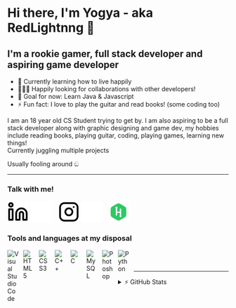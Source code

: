 # Hi there, I'm Yogya - aka RedLightnng 👋

## I'm a rookie gamer, full stack developer and aspiring game developer

- 🌱 Currently learning how to live happily
- 👨🏽‍🎓 Happily looking for collaborations with other developers!
- 🥅 Goal for now: Learn Java & Javascript
- ⚡ Fun fact: I love to play the guitar and read books! (some coding too)

I am an 18 year old CS Student trying to get by. I am also aspiring to be a full stack developer along with graphic designing and game dev, my hobbies include reading books, playing guitar, coding, playing games, learning new things!<br/>
Currently juggling multiple projects

Usually fooling around ඞ


---

### Talk with me!

[![website](./linkedin-light.svg)](https://www.linkedin.com/in/yogya-bansal-087a8b255/#gh-light-mode-only)
[![website](./linkedin-dark.svg)](https://www.linkedin.com/in/yogya-bansal-087a8b255/#gh-dark-mode-only)
&nbsp;&nbsp;
[![website](./instagram-light.svg)](https://instagram.com/yogya.exe?igshid=ZDdkNTZiNTM=/#gh-light-mode-only)
[![website](./instagram-dark.svg)](https://instagram.com/yogya.exe?igshid=ZDdkNTZiNTM=/#gh-dark-mode-only)
&nbsp;&nbsp;
[![website](./hackerrank.svg)](https://www.hackerrank.com/yogyabansal8)
&nbsp;&nbsp;

### Tools and languages at my disposal

<img align="left" alt="Visual Studio Code" width="26px" src="https://cdn.jsdelivr.net/gh/devicons/devicon/icons/vscode/vscode-original.svg" style="padding-right:10px;" />
<img align="left" alt="HTML5" width="26px" src="https://cdn.jsdelivr.net/gh/devicons/devicon/icons/html5/html5-original.svg" style="padding-right:10px;" />
<img align="left" alt="CSS3" width="26px" src="https://cdn.jsdelivr.net/gh/devicons/devicon/icons/css3/css3-original.svg" style="padding-right:10px;" />
<img align="left" alt="C++" width="26px" src="https://upload.wikimedia.org/wikipedia/commons/1/18/ISO_C%2B%2B_Logo.svg" style="padding-right:10px;" />
<img align="left" alt="C" width="26px" src="https://upload.wikimedia.org/wikipedia/commons/1/18/C_Programming_Language.svg" style="padding-right:10px;" />
<img align="left" alt="MySQL" width="26px" src="https://cdn.jsdelivr.net/gh/devicons/devicon/icons/mysql/mysql-original.svg" style="padding-right:10px;" />
<img align="left" alt="Photoshop" width="26px" src="https://avatars.githubusercontent.com/u/4542585?s=200&v=4" style="padding-right:10px;" />
<img align="left" alt="Python" width="26px" src="https://upload.wikimedia.org/wikipedia/commons/c/c3/Python-logo-notext.svg" style="padding-right:10px;" />


<br />
<br />

---

<details>
  <summary>⚡ GitHub Stats</summary>

  <img align="left" alt="codeSTACKr's GitHub Stats" src="https://github-readme-stats.vercel.app/api?username=RedLightnng&show_icons=true&hide_border=false&title_color=ff652f&icon_color=FFE400&bg_color=09131B&text_color=ffffff&border_color=0c1a25" />

</details>
